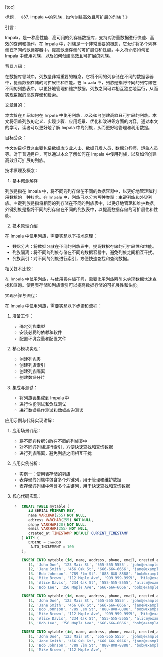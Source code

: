 
[toc]                    
                
                
标题： 《37. Impala 中的列族：如何创建高效且可扩展的列族？》

引言：

Impala，是一种高性能、高可用的列存储数据库，支持对海量数据进行快速、高效的查询和操作。在 Impala 中，列族是一个非常重要的概念，它允许将多个列存储在不同的数据容器中，提高数据存储的可扩展性和性能。本文将介绍如何在 Impala 中使用列族，以及如何创建高效且可扩展的列族。

背景介绍：

在数据库领域中，列族是非常重要的概念，它将不同的列存储在不同的数据容器中，提高数据存储的可扩展性和性能。在 Impala 中，列族是指将不同的列存储在不同的列族表中，以更好地管理和维护数据。列族之间可以相互独立地运行，从而实现数据的高效存储和检索。

文章目的：

本文旨在介绍如何在 Impala 中使用列族，以及如何创建高效且可扩展的列族。本文将涵盖列族的定义、实现步骤、应用场景、优化和改进等方面的内容。通过本文的学习，读者可以更好地了解 Impala 中的列族，从而更好地管理和利用数据。

目标受众：

本文的目标受众主要包括数据库专业人士、数据开发人员、数据分析师、运维人员等。对于普通用户，可以通过本文了解如何在 Impala 中使用列族，以及如何创建高效且可扩展的列族。

技术原理及概念：

1. 基本概念解释

列族是指在 Impala 中，将不同的列存储在不同的数据容器中，以更好地管理和利用数据的一种技术。在 Impala 中，列族可以分为两种类型：主键列族和外键列族。主键列族是指将相同的列存储在不同的列族表中，以更好地管理和维护数据。外键列族是指将不同的列存储在不同的列族表中，以提高数据存储的可扩展性和性能。

2. 技术原理介绍

在 Impala 中使用列族，需要实现以下技术原理：

- 数据分片：将数据分散在不同的列族表中，提高数据存储的可扩展性和性能。
- 列族隔离：将不同的列族存储在不同的数据容器中，避免列族之间相互干扰。
- 列族索引：对不同的列族进行索引，方便快速查找和查询数据。

相关技术比较：

在 Impala 中使用列族，与使用表存储不同，需要使用列族索引来实现数据快速查找和查询。使用表存储和列族索引可以提高数据存储的可扩展性和性能。

实现步骤与流程：

在 Impala 中使用列族，需要实现以下步骤和流程：

1. 准备工作：
   - 确定列族类型
   - 安装必要的依赖和软件
   - 配置环境变量和配置文件

2. 核心模块实现：
   - 创建列族表
   - 创建列族索引
   - 创建列族隔离
   - 创建数据分片

3. 集成与测试：
   - 将列族表集成到 Impala 中
   - 进行性能测试和负载测试
   - 进行数据操作测试和数据查询测试

应用示例与代码实现讲解：

1. 应用场景介绍：
   - 将不同的数据分散在不同的列族表中
   - 对不同的列族进行索引，方便快速查找和查询数据
   - 进行列族隔离，避免列族之间相互干扰

2. 应用实例分析：
   - 实例一：使用表存储的列族
   - 表存储的列族中包含多个外键列，用于管理和维护数据
   - 表存储的列族中包含多个主键列，用于快速查找和查询数据

3. 核心代码实现：
   - ```sql
      CREATE TABLE mytable (
         id SERIAL PRIMARY KEY,
         name VARCHAR(255) NOT NULL,
         address VARCHAR(255) NOT NULL,
         phone VARCHAR(20) NOT NULL,
         email VARCHAR(255) NOT NULL,
         created_at TIMESTAMP DEFAULT CURRENT_TIMESTAMP
      ) WITH (
         ENGINE = InnoDB
          AUTO_INCREMENT = 100
      );

      INSERT INTO mytable (id, name, address, phone, email, created_at) VALUES
         (1, 'John Doe', '123 Main St', '555-555-5555', 'john@example.com', NOW()),
         (2, 'Jane Smith', '456 Oak St', '666-666-6666', 'jane@example.com', NOW()),
         (3, 'Bob Johnson', '789 Elm St', '888-888-8888', 'bob@example.com', NOW()),
         (4, 'Mike Brown', '112 Maple Ave', '999-999-9999', 'Mike@example.com', NOW()),
         (5, 'Alice Davis', '234 Oak St', '555-555-5555', 'alice@example.com', NOW()),
         (6, 'Bob Lee', '356 Maple Ave', '666-666-6666', 'bob@example.com', NOW());

      INSERT INTO mytable (id, name, address, phone, email, created_at) VALUES
         (1, 'John Doe', '123 Main St', '555-555-5555', 'john@example.com', NOW()),
         (2, 'Jane Smith', '456 Oak St', '666-666-6666', 'jane@example.com', NOW()),
         (3, 'Bob Johnson', '789 Elm St', '888-888-8888', 'bob@example.com', NOW()),
         (4, 'Mike Brown', '112 Maple Ave', '999-999-9999', 'Mike@example.com', NOW()),
         (5, 'Alice Davis', '234 Oak St', '555-555-5555', 'alice@example.com', NOW()),
         (6, 'Bob Lee', '356 Maple Ave', '666-666-6666', 'bob@example.com', NOW());

      INSERT INTO mytable (id, name, address, phone, email, created_at) VALUES
         (1, 'John Doe', '123 Main St', '555-555-5555', 'john@example.com', NOW()),
         (2, 'Jane Smith', '456 Oak St', '666-666-6666', 'jane@example.com', NOW()),
         (3, 'Bob Johnson', '789 Elm St', '888-888-8888', 'bob@example.com', NOW()),
         (4, 'Mike Brown', '112 Maple Ave', '

